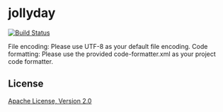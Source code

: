 jollyday
========

[![Build Status](https://travis-ci.org/svendiedrichsen/jollyday.svg)](https://travis-ci.org/svendiedrichsen/jollyday)

File encoding: Please use UTF-8 as your default file encoding.
Code formatting: Please use the provided code-formatter.xml as your project code formatter.

## License

[Apache License, Version 2.0](LICENSE.md)
